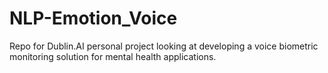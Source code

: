 # NLP-Emotion_Voice
Repo for Dublin.AI personal project looking at developing a voice biometric monitoring solution for mental health applications.
